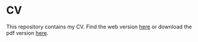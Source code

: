 # CV

This repository contains my CV. Find the web version [here](https://fheitmueller.github.io/cv/) or download the pdf version [here](https://github.com/fheitmueller/cv/raw/master/cv_Heitmuller.pdf).

